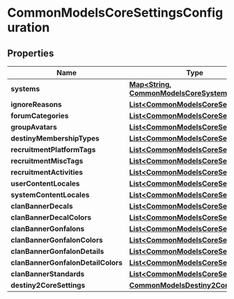 
# CommonModelsCoreSettingsConfiguration

## Properties
Name | Type | Description | Notes
------------ | ------------- | ------------- | -------------
**systems** | [**Map&lt;String, CommonModelsCoreSystem&gt;**](CommonModelsCoreSystem.md) |  |  [optional]
**ignoreReasons** | [**List&lt;CommonModelsCoreSetting&gt;**](CommonModelsCoreSetting.md) |  |  [optional]
**forumCategories** | [**List&lt;CommonModelsCoreSetting&gt;**](CommonModelsCoreSetting.md) |  |  [optional]
**groupAvatars** | [**List&lt;CommonModelsCoreSetting&gt;**](CommonModelsCoreSetting.md) |  |  [optional]
**destinyMembershipTypes** | [**List&lt;CommonModelsCoreSetting&gt;**](CommonModelsCoreSetting.md) |  |  [optional]
**recruitmentPlatformTags** | [**List&lt;CommonModelsCoreSetting&gt;**](CommonModelsCoreSetting.md) |  |  [optional]
**recruitmentMiscTags** | [**List&lt;CommonModelsCoreSetting&gt;**](CommonModelsCoreSetting.md) |  |  [optional]
**recruitmentActivities** | [**List&lt;CommonModelsCoreSetting&gt;**](CommonModelsCoreSetting.md) |  |  [optional]
**userContentLocales** | [**List&lt;CommonModelsCoreSetting&gt;**](CommonModelsCoreSetting.md) |  |  [optional]
**systemContentLocales** | [**List&lt;CommonModelsCoreSetting&gt;**](CommonModelsCoreSetting.md) |  |  [optional]
**clanBannerDecals** | [**List&lt;CommonModelsCoreSetting&gt;**](CommonModelsCoreSetting.md) |  |  [optional]
**clanBannerDecalColors** | [**List&lt;CommonModelsCoreSetting&gt;**](CommonModelsCoreSetting.md) |  |  [optional]
**clanBannerGonfalons** | [**List&lt;CommonModelsCoreSetting&gt;**](CommonModelsCoreSetting.md) |  |  [optional]
**clanBannerGonfalonColors** | [**List&lt;CommonModelsCoreSetting&gt;**](CommonModelsCoreSetting.md) |  |  [optional]
**clanBannerGonfalonDetails** | [**List&lt;CommonModelsCoreSetting&gt;**](CommonModelsCoreSetting.md) |  |  [optional]
**clanBannerGonfalonDetailColors** | [**List&lt;CommonModelsCoreSetting&gt;**](CommonModelsCoreSetting.md) |  |  [optional]
**clanBannerStandards** | [**List&lt;CommonModelsCoreSetting&gt;**](CommonModelsCoreSetting.md) |  |  [optional]
**destiny2CoreSettings** | [**CommonModelsDestiny2CoreSettings**](CommonModelsDestiny2CoreSettings.md) |  |  [optional]




